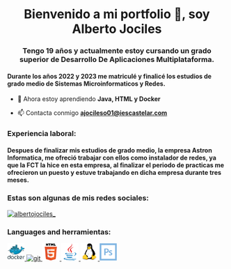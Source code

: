 # <h1 align="center">Bienvenido a mi portfolio 👋, soy Alberto Jociles</h1>
<h3 align="center">Tengo 19 años y actualmente estoy cursando un grado superior de Desarrollo De Aplicaciones Multiplataforma.</h3>

<h4>Durante los años 2022 y 2023 me matriculé y finalicé los estudios de grado medio de Sistemas Microinformaticos y Redes.</h4>

- 🌱 Ahora estoy aprendiendo **Java, HTML y Docker**

- 📫 Contacta conmigo **ajocileso01@iescastelar.com**

<h3>Experiencia laboral:</h3>

<h4>Despues de finalizar mis estudios de grado medio, la empresa Astron Informatica, me ofreció trabajar con ellos como instalador de redes, ya que la FCT la hice en esta empresa, al finalizar el periodo de practicas me ofrecieron un puesto y estuve trabajando en dicha empresa durante tres meses.</h4>

<h3 align="left">Estas son algunas de mis redes sociales:</h3>
<p align="left">
<a href="https://instagram.com/albertojociles_" target="blank"><img align="center" src="https://raw.githubusercontent.com/rahuldkjain/github-profile-readme-generator/master/src/images/icons/Social/instagram.svg" alt="albertojociles_" height="30" width="40" /></a>
</p>

<h3 align="left">Languages and herramientas:</h3>
<p align="left"> <a href="https://www.docker.com/" target="_blank" rel="noreferrer"> <img src="https://raw.githubusercontent.com/devicons/devicon/master/icons/docker/docker-original-wordmark.svg" alt="docker" width="40" height="40"/> </a> <a href="https://git-scm.com/" target="_blank" rel="noreferrer"> <img src="https://www.vectorlogo.zone/logos/git-scm/git-scm-icon.svg" alt="git" width="40" height="40"/> </a> <a href="https://www.w3.org/html/" target="_blank" rel="noreferrer"> <img src="https://raw.githubusercontent.com/devicons/devicon/master/icons/html5/html5-original-wordmark.svg" alt="html5" width="40" height="40"/> </a> <a href="https://www.java.com" target="_blank" rel="noreferrer"> <img src="https://raw.githubusercontent.com/devicons/devicon/master/icons/java/java-original.svg" alt="java" width="40" height="40"/> </a> <a href="https://www.linux.org/" target="_blank" rel="noreferrer"> <img src="https://raw.githubusercontent.com/devicons/devicon/master/icons/linux/linux-original.svg" alt="linux" width="40" height="40"/> </a> <a href="https://www.photoshop.com/en" target="_blank" rel="noreferrer"> <img src="https://raw.githubusercontent.com/devicons/devicon/master/icons/photoshop/photoshop-line.svg" alt="photoshop" width="40" height="40"/> </a> </p>
